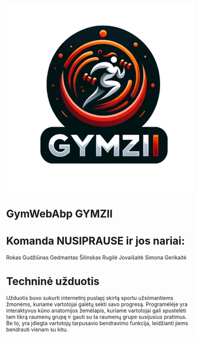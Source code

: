 ![Gym Logo](angular/src/assets/images/logo/logo-light-thumbnail.png)
# GymWebAbp GYMZII

# Komanda NUSIPRAUSE ir jos nariai:
Rokas Gudžiūnas
Gedmantas Šilinskas
Rugilė Jovaišaitė
Simona Gerikaitė
# Techninė užduotis
Užduotis buvo sukurti internetinį puslapį skirtą sportu užsiimantiems žmonėms, kuriame vartotojai galėtų sekti savo progresą. Programėlėje yra interaktyvus kūno anatomijos žemėlapis, kuriame vartotojai gali spustelėti tam tikrą raumenų grupę ir gauti su ta raumenų grupe susijusius pratimus. Be to, yra įdiegta vartotojų tarpusavio bendravimo funkcija, leidžianti jiems bendrauti vienam su kitu.
